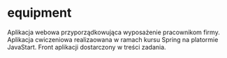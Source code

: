 # equipment
Aplikacja webowa przyporządkowująca wyposażenie pracownikom firmy. 
Aplikacja cwiczeniowa realizaowana w ramach kursu Spring na platormie JavaStart.
Front aplikacji dostarczony w treści zadania.
